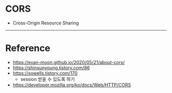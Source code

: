 # CORS

- Cross-Origin Resource Sharing

---

# Reference
- https://evan-moon.github.io/2020/05/21/about-cors/
- https://shinsunyoung.tistory.com/86
- https://sowells.tistory.com/170
	- session 받을 수 있도록 하기
- https://developer.mozilla.org/ko/docs/Web/HTTP/CORS